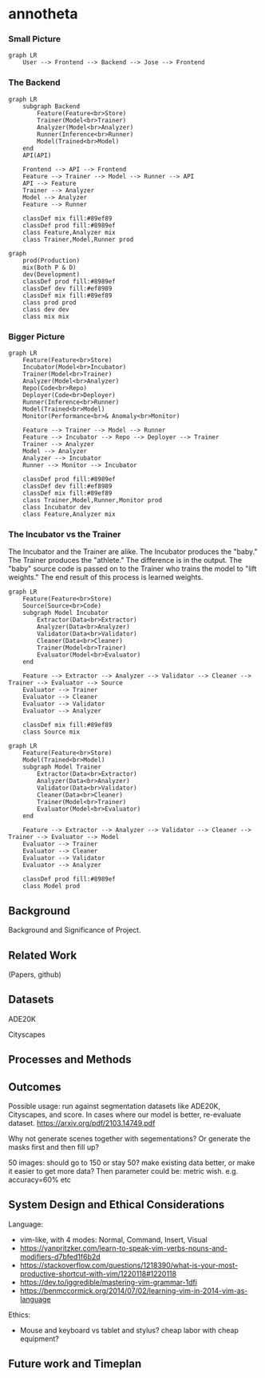 # annotheta



### Small Picture

```mermaid
graph LR
	User --> Frontend --> Backend --> Jose --> Frontend
```



### The Backend

```mermaid
graph LR
	subgraph Backend
        Feature(Feature<br>Store)
        Trainer(Model<br>Trainer)
        Analyzer(Model<br>Analyzer)
        Runner(Inference<br>Runner)
        Model(Trained<br>Model)
    end
    API(API)

	Frontend --> API --> Frontend
    Feature --> Trainer --> Model --> Runner --> API
    API --> Feature
    Trainer --> Analyzer
    Model --> Analyzer
    Feature --> Runner
    
    classDef mix fill:#89ef89
    classDef prod fill:#8989ef
    class Feature,Analyzer mix
	class Trainer,Model,Runner prod
```

```mermaid
graph
	prod(Production)
	mix(Both P & D)
	dev(Development)
    classDef prod fill:#8989ef
	classDef dev fill:#ef8989
	classDef mix fill:#89ef89
    class prod prod
	class dev dev
	class mix mix
```



### Bigger Picture

```mermaid
graph LR
	Feature(Feature<br>Store)
	Incubator(Model<br>Incubator)
    Trainer(Model<br>Trainer)
    Analyzer(Model<br>Analyzer)
    Repo(Code<br>Repo)
    Deployer(Code<br>Deployer)
    Runner(Inference<br>Runner)
    Model(Trained<br>Model)
	Monitor(Performance<br>& Anomaly<br>Monitor)
    
    Feature --> Trainer --> Model --> Runner
	Feature --> Incubator --> Repo --> Deployer --> Trainer
    Trainer --> Analyzer
    Model --> Analyzer
    Analyzer --> Incubator
	Runner --> Monitor --> Incubator

    classDef prod fill:#8989ef
	classDef dev fill:#ef8989
	classDef mix fill:#89ef89
    class Trainer,Model,Runner,Monitor prod
	class Incubator dev
	class Feature,Analyzer mix
```



### The Incubator vs the Trainer

The Incubator and the Trainer are alike. The Incubator produces the "baby." The Trainer produces the "athlete." The difference is in the output. The "baby" source code is passed on to the Trainer who trains the model to "lift weights." The end result of this process is learned weights.

```mermaid
graph LR
    Feature(Feature<br>Store)
    Source(Source<br>Code)
	subgraph Model Incubator
        Extractor(Data<br>Extractor)
        Analyzer(Data<br>Analyzer)
        Validator(Data<br>Validator)
        Cleaner(Data<br>Cleaner)
        Trainer(Model<br>Trainer)
        Evaluator(Model<br>Evaluator)
	end

	Feature --> Extractor --> Analyzer --> Validator --> Cleaner --> Trainer --> Evaluator --> Source
	Evaluator --> Trainer
	Evaluator --> Cleaner
	Evaluator --> Validator
	Evaluator --> Analyzer

	classDef mix fill:#89ef89
	class Source mix
```

```mermaid
graph LR
    Feature(Feature<br>Store)
    Model(Trained<br>Model)
	subgraph Model Trainer
        Extractor(Data<br>Extractor)
        Analyzer(Data<br>Analyzer)
        Validator(Data<br>Validator)
        Cleaner(Data<br>Cleaner)
        Trainer(Model<br>Trainer)
        Evaluator(Model<br>Evaluator)
	end

	Feature --> Extractor --> Analyzer --> Validator --> Cleaner --> Trainer --> Evaluator --> Model
	Evaluator --> Trainer
	Evaluator --> Cleaner
	Evaluator --> Validator
	Evaluator --> Analyzer

    classDef prod fill:#8989ef
    class Model prod
```





## Background

Background and Significance of Project.



## Related Work

(Papers, github)



## Datasets

ADE20K

Cityscapes



## Processes and Methods





## Outcomes



Possible usage: run against segmentation datasets like ADE20K, Cityscapes, and score. In cases where our model is better, re-evaluate dataset. https://arxiv.org/pdf/2103.14749.pdf

Why not generate scenes together with segementations? Or generate the masks first and then fill up?

50 images: should go to 150 or stay 50? make existing data better, or make it easier to get more data? Then parameter could be: metric wish. e.g. accuracy=60% etc



## System Design and Ethical Considerations

Language:

- vim-like, with 4 modes: Normal, Command, Insert, Visual
- https://yanpritzker.com/learn-to-speak-vim-verbs-nouns-and-modifiers-d7bfed1f6b2d
- https://stackoverflow.com/questions/1218390/what-is-your-most-productive-shortcut-with-vim/1220118#1220118
- https://dev.to/iggredible/mastering-vim-grammar-1dfi
- https://benmccormick.org/2014/07/02/learning-vim-in-2014-vim-as-language



Ethics:

- Mouse and keyboard vs tablet and stylus? cheap labor with cheap equipment?



## Future work and Timeplan

